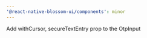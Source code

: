 ```yaml
---
'@react-native-blossom-ui/components': minor
---
```


Add withCursor, secureTextEntry prop to the OtpInput
